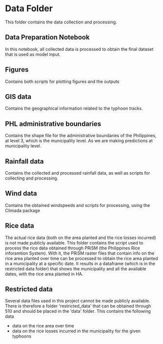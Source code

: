 # Data Folder

This folder contains the data collection and processing. 

## Data Preparation Notebook
In this notebook, all collected data is processed to obtain the final dataset that is used as model input. 

## Figures
Contains both scripts for plotting figures and the outputs

## GIS data
Contains the geographical information related to the typhoon tracks.

## PHL administrative boundaries
Contains the shape file for the administrative boundaries of the Philippines, at level 3, which is the municipality level. As we are making predictions at municipality level.

## Rainfall data
Contains the collected and processed rainfall data, as well as scripts for collecting and processing.

## Wind data
Contains the obtained windspeeds and scripts for processing, using the Climada package

## Rice data
The actual rice data (both on the area planted and the rice losses incurred) is not made publicly available. This folder contains the script used to process the rice data obtained through PRiSM (the Philippines Rice inforamtion System). With it, the PRiSM raster files that contain info on the rice area planted over time can be processed to obtain the rice area planted in a municipality at a specific date. It results in a dataframe (which is in the restricted data folder) that shows the municipality and all the available dates, with the rice area planted in HA. 


## Restricted data
Several data files used in this project cannot be made publicly available. There is therefore a folder 'restricted_data' that can be obtained through 510 and should be placed in the 'data' folder. This contains the following data
- data on the rice area over time
- data on the rice losses incurred in the municipality for the given typhoons